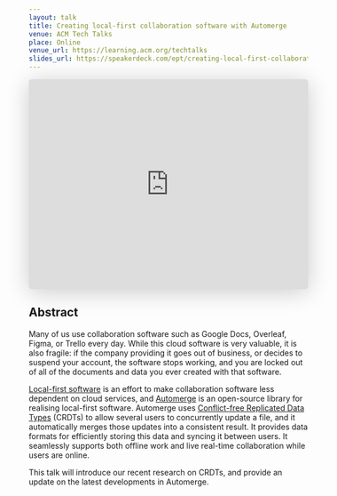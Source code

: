 ```yaml
---
layout: talk
title: Creating local-first collaboration software with Automerge
venue: ACM Tech Talks
place: Online
venue_url: https://learning.acm.org/techtalks
slides_url: https://speakerdeck.com/ept/creating-local-first-collaboration-software-with-automerge
---
```


<iframe class="speakerdeck-iframe" style="border: 0px none; background: rgba(0, 0, 0, 0.1) padding-box; margin: 0px; padding: 0px; border-radius: 6px; box-shadow: rgba(0, 0, 0, 0.2) 0px 5px 40px; width: 100%; height: auto; aspect-ratio: 560 / 420;" src="https://speakerdeck.com/player/aaaa9966971e4118b69b6717ed0f4034" title="Creating local-first collaboration software with Automerge" allowfullscreen="true" data-ratio="1.3333333333333333" frameborder="0"></iframe>

Abstract
--------

Many of us use collaboration software such as Google Docs, Overleaf, Figma, or Trello every day.
While this cloud software is very valuable, it is also fragile: if the company providing it goes out
of business, or decides to suspend your account, the software stops working, and you are locked out
of all of the documents and data you ever created with that software.

[Local-first software](https://www.inkandswitch.com/local-first/) is an effort to make collaboration software
less dependent on cloud services, and [Automerge](https://automerge.org/) is an open-source library for
realising local-first software. Automerge uses [Conflict-free Replicated Data Types](https://crdt.tech/)
(CRDTs) to allow several users to concurrently update a file, and it automatically merges those updates into
a consistent result. It provides data formats for efficiently storing this data and syncing it between users.
It seamlessly supports both offline work and live real-time collaboration while users are online.

This talk will introduce our recent research on CRDTs, and provide an update on the latest
developments in Automerge.
